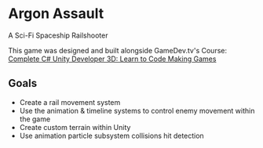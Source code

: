 # Argon Assault
A Sci-Fi Spaceship Railshooter

This game was designed and built alongside GameDev.tv's Course: [Complete C# Unity Developer 3D: Learn to Code Making Games](https://www.gamedev.tv/p/complete-unity-developer-3d)

## Goals

* Create a rail movement system
* Use the animation & timeline systems to control enemy movement within the game
* Create custom terrain within Unity
* Use animation particle subsystem collisions hit detection
